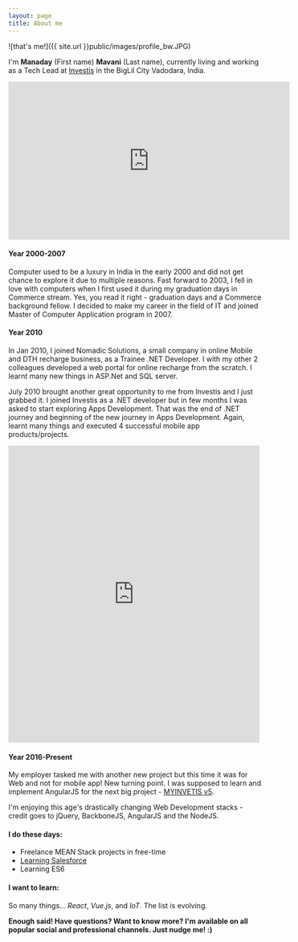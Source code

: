 ```yaml
---
layout: page
title: About me
---
```


![that's me!]({{ site.url }}public/images/profile_bw.JPG)

I'm **Manaday** (First name) **Mavani** (Last name), currently living and working as a Tech Lead at [Investis](http://www.investis.com/) in the BigLil City Vadodara, India.

<iframe width="560" height="315" src="https://www.youtube.com/embed/5d4XTiUXfdQ?rel=0" frameborder="0" allowfullscreen></iframe>

#### Year 2000-2007

Computer used to be a luxury in India in the early 2000 and did not get chance to explore it due to multiple reasons. Fast forward to 2003, I fell in love with computers when I first used it during my graduation days in Commerce stream. Yes, you read it right - graduation days and a Commerce background fellow. I decided to make my career in the field of IT and joined Master of Computer Application program in 2007.

#### Year 2010

In Jan 2010, I joined Nomadic Solutions, a small company in online Mobile and DTH recharge business, as a Trainee .NET Developer. I with my other 2 colleagues developed a web portal for online recharge from the scratch. I learnt many new things in ASP.Net and SQL server.

July 2010 brought another great opportunity to me from Investis and I just grabbed it. I joined Investis as a .NET developer but in few months I was asked to start exploring Apps Development. That was the end of .NET journey and beginning of the new journey in Apps Development. Again, learnt many things and executed 4 successful mobile app products/projects.

<iframe src="https://www.facebook.com/plugins/post.php?href=https%3A%2F%2Fwww.facebook.com%2F100001536031342%2Fposts%2F449934961734368%2F&width=500" width="500" height="592" style="border:none;overflow:hidden" scrolling="no" frameborder="0" allowTransparency="true"></iframe>

#### Year 2016-Present

My employer tasked me with another new project but this time it was for Web and not for mobile app! New turning point. I was supposed to learn and implement AngularJS for the next big project - [MYINVETIS v5](https://dashboard.myinvestis.com).

I'm enjoying this age's drastically changing Web Development stacks - credit goes to jQuery, BackboneJS, AngularJS and the NodeJS.

#### I do these days:

* Freelance MEAN Stack projects in free-time
* [Learning Salesforce](https://trailhead.salesforce.com/en/users/profiles/00550000007ICZ8AAO)
* Learning ES6

#### I want to learn:

So many things... *React*, *Vue.js*, and *IoT*. The list is evolving.

**Enough said! Have questions? Want to know more? I'm available on all popular social and professional channels. Just nudge me! :)**